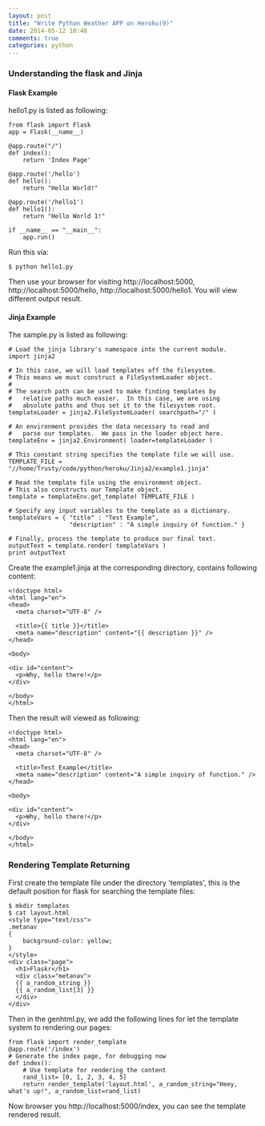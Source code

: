 ```yaml
---
layout: post
title: "Write Python Weather APP on Heroku(9)"
date: 2014-05-12 10:48
comments: true
categories: python
---
```

### Understanding the flask and Jinja
#### Flask Example
hello1.py is listed as following:

```
from flask import Flask
app = Flask(__name__)

@app.route("/")
def index():
    return 'Index Page'

@app.route('/hello')
def hello():
    return "Hello World!"

@app.route('/hello1')
def hello1():
    return "Hello World 1!"

if __name__ == "__main__":
    app.run()

```
Run this via:    

```
$ python hello1.py

```
Then use your browser for visiting http://localhost:5000, http://localhost:5000/hello, http://localhost:5000/hello1. You will view different output result.    
#### Jinja Example
The sample.py is listed as following:    

```
# Load the jinja library's namespace into the current module.
import jinja2

# In this case, we will load templates off the filesystem.
# This means we must construct a FileSystemLoader object.
# 
# The search path can be used to make finding templates by
#   relative paths much easier.  In this case, we are using
#   absolute paths and thus set it to the filesystem root.
templateLoader = jinja2.FileSystemLoader( searchpath="/" )

# An environment provides the data necessary to read and
#   parse our templates.  We pass in the loader object here.
templateEnv = jinja2.Environment( loader=templateLoader )

# This constant string specifies the template file we will use.
TEMPLATE_FILE = "//home/Trusty/code/python/heroku/Jinja2/example1.jinja"

# Read the template file using the environment object.
# This also constructs our Template object.
template = templateEnv.get_template( TEMPLATE_FILE )

# Specify any input variables to the template as a dictionary.
templateVars = { "title" : "Test Example",
                 "description" : "A simple inquiry of function." }

# Finally, process the template to produce our final text.
outputText = template.render( templateVars )
print outputText

```
Create the example1.jinja at the corresponding directory, contains following content:    

```
<!doctype html>
<html lang="en">
<head>
  <meta charset="UTF-8" />

  <title>{{ title }}</title>
  <meta name="description" content="{{ description }}" />
</head>

<body>

<div id="content">
  <p>Why, hello there!</p>
</div>

</body>
</html>

```
Then the result will viewed as following:    

```
<!doctype html>
<html lang="en">
<head>
  <meta charset="UTF-8" />

  <title>Test Example</title>
  <meta name="description" content="A simple inquiry of function." />
</head>

<body>

<div id="content">
  <p>Why, hello there!</p>
</div>

</body>
</html>

```
### Rendering Template Returning
First create the template file under the directory 'templates', this is the default position for flask for searching the template files:    

```
$ mkdir templates
$ cat layout.html
<style type="text/css">
.metanav
{
    background-color: yellow;
}
</style>
<div class="page">
  <h1>Flaskr</h1>
  <div class="metanav">
  {{ a_random_string }}
  {{ a_random_list[3] }}
  </div>
</div>

```
Then in the genhtml.py, we add the following lines for let the template system to rendering our pages:   

```
from flask import render_template
@app.route('/index')
# Generate the index page, for debugging now
def index():
    # Use template for rendering the content
    rand_list= [0, 1, 2, 3, 4, 5]
    return render_template('layout.html', a_random_string="Heey, what's up!", a_random_list=rand_list)

```
Now browser you http://localhost:5000/index, you can see the template rendered result.    
